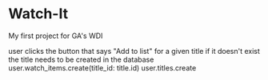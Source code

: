 Watch-It
========

My first project for GA's WDI

user clicks the button that says "Add to list" for a given title
  if it doesn't exist
    the title needs to be created in the database
  user.watch_items.create(title_id: title.id)
  user.titles.create

